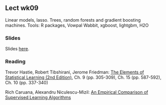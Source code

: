 
## Lect wk09

Linear models, lasso. Trees, random forests and gradient boosting machines. 
Tools: R packages, Vowpal Wabbit, xgboost, lightgbm, H2O 


### Slides

Slides [here](https://drive.google.com/open?id=1QkAW1WaJ3R9PAmSuYlA2pNDBWp7Bg3oRPtebfWBM4SI).


### Reading

Trevor Hastie, Robert Tibshirani, Jerome Friedman: [The Elements of Statistical Learning (2nd Edition)](http://statweb.stanford.edu/~tibs/ElemStatLearn/printings/ESLII_print10.pdf), Ch. 9 (pp. 305-309), Ch. 15 (pp. 587-592), Ch. 10 (pp. 337-340)

Rich Caruana, Alexandru Niculescu-Mizil: [An Empirical Comparison of Supervised Learning Algorithms](https://www.cs.cornell.edu/~caruana/ctp/ct.papers/caruana.icml06.pdf)




